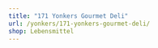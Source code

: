 ```yaml
---
title: "171 Yonkers Gourmet Deli"
url: /yonkers/171-yonkers-gourmet-deli/
shop: Lebensmittel
---
```

